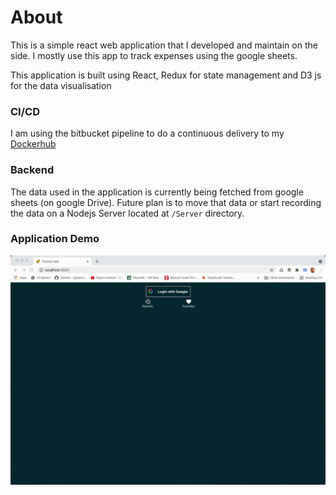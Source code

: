 # About

This is a simple react web application that I developed and maintain on the side.
I mostly use this app to track expenses using the google sheets.

This application is built using React, Redux for state management and D3 js for the data visualisation

### CI/CD

I am using the bitbucket pipeline to do a continuous delivery to my [Dockerhub](https://hub.docker.com/repository/docker/deepaky193/personal_finance_app)

### Backend

The data used in the application is currently being fetched from google sheets (on google Drive). Future plan is to move that data or start recording the data on a Nodejs Server located at `/Server` directory.

### Application Demo

![Demo](AppDemo.gif)
